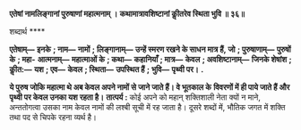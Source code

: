 **एतेषां नामलिङ्गानां पुरुषाणां महात्मनाम् ।** **कथामात्रावशिष्टानां कीॢतरेव स्थिता भुवि ॥ ३६॥** 

शब्दार्थ **** 

**एतेषाम्—** **इनके** **; नाम—** **नामों** **; लिङ्गानाम्—** **उन्हें स्मरण रखने के साधन मात्र हैं, जो** **; पुरुषाणाम्—** **पुरुषों के** **; महा-** **आत्मनाम्—** **महात्माओं के** **; कथा—** **कहानियाँ** **; मात्र—** **केवल** **; अवशिष्टानाम्—** **जिनके शेषांश** **; कीॢत:—** **यश** **; एव—** **केवल** **; स्थिता—** **उपस्थित हैं** **; भुवि—** **पृथ्वी पर।** **.** 

**ये पुरुष जोकि महात्मा थे अब केवल अपने नामों से जाने जाते हैं। वे भूतकाल के** **विवरणों में ही पाये जाते हैं और पृथ्वी पर केवल उनका यश रहता है।** **तात्पर्य :** कोई अपने को महान् शक्तिशाली नेता क्यों न माने, अन्ततोगत्वा उसका नाम केवल नामों की लश्बी सूची में रह जाता है। दूसरे शब्दों में, भौतिक जगत में शक्ति तथा पद से चिपके रहना व्यर्थ है।  